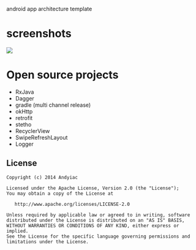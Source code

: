 
android app architecture template

# screenshots

![](http://7xj8qk.com2.z0.glb.qiniucdn.com/1709354444.jpg?imageView/2/w/300)

# Open source projects

- RxJava
- Dagger
- gradle (multi channel release)
- okHttp
- retrofit
- stetho
- RecyclerView
- SwipeRefreshLayout
- Logger



## License

    Copyright (c) 2014 Andyiac

    Licensed under the Apache License, Version 2.0 (the "License");
    You may obtain a copy of the License at

       http://www.apache.org/licenses/LICENSE-2.0

    Unless required by applicable law or agreed to in writing, software
    distributed under the License is distributed on an "AS IS" BASIS,
    WITHOUT WARRANTIES OR CONDITIONS OF ANY KIND, either express or implied.
    See the License for the specific language governing permissions and
    limitations under the License.
